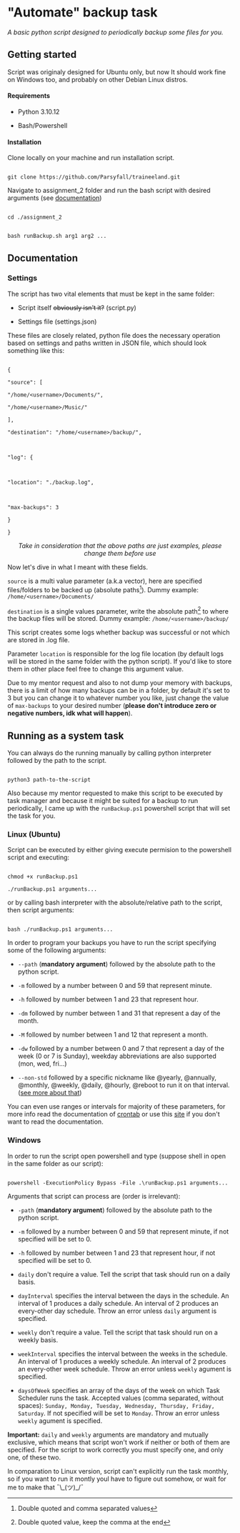 
  

# "Automate" backup task

  

_A basic python script designed to periodically backup some files for you._

  

## Getting started

Script was originaly designed for Ubuntu only, but now It should work fine on Windows too, and probably on other Debian Linux distros.

  

#### Requirements

- Python 3.10.12

- Bash/Powershell

#### Installation

Clone locally on your machine and run installation script.

```

git clone https://github.com/Parsyfall/traineeland.git

```

Navigate to assignment_2 folder and run the bash script with desired arguments (see [documentation](running-as-a-system-task))

```

cd ./assignment_2

```

```

bash runBackup.sh arg1 arg2 ...

```

## Documentation

### Settings

The script has two vital elements that must be kept in the same folder:

- Script itself ~~obviously isn't it?~~ (script.py)

- Settings file (settings.json)

  

These files are closely related, python file does the necessary operation based on settings and paths written in JSON file, which should look something like this:

```

{

"source": [

"/home/<username>/Documents/",

"/home/<username>/Music/"

],

"destination": "/home/<username>/backup/",

  

"log": {

  

"location": "./backup.log",

  

"max-backups": 3

}

}

```

<p  align="center"><i>Take in consideration that the above paths are just examples, please change them before use</i></p>

  

Now let's dive in what I meant with these fields.

`source` is a multi value parameter (a.k.a vector), here are specified files/folders to be backed up (absolute paths[^1]). Dummy example: `/home/<username>/Documents/`

  

`destination` is a single values parameter, write the absolute path[^2] to where the backup files will be stored. Dummy example: `/home/<username>/backup/`

  

This script creates some logs whether backup was successful or not which are stored in .log file.

Parameter `location` is responsible for the log file location (by default logs will be stored in the same folder with the python script). If you'd like to store them in other place feel free to change this argument value.

  

Due to my mentor request and also to not dump your memory with backups, there is a limit of how many backups can be in a folder, by default it's set to 3 but you can change it to whatever number you like, just change the value of `max-backups` to your desired number (**please don't introduce zero or negative numbers, idk what will happen**).

  

## Running as a system task

You can always do the running manually by calling python interpreter followed by the path to the script.

```

python3 path-to-the-script

```

Also because my mentor requested to make this script to be executed by task manager and because it might be suited for a backup to run periodically, I came up with the `runBackup.ps1` powershell script that will set the task for you.

### Linux (Ubuntu)

Script can be executed by either giving execute permision to the powershell script and executing:

```

chmod +x runBackup.ps1

./runBackup.ps1 arguments...

```

or by calling bash interpreter with the absolute/relative path to the script, then script arguments:

```

bash ./runBackup.ps1 arguments...

```

In order to program your backups you have to run the script specifying some of the following arguments:

-  `--path` (**mandatory argument**) followed by the absolute path to the python script.

-  `-m` followed by a number between 0 and 59 that represent minute.

-  `-h` followed by number between 1 and 23 that represent hour.

-  `-dm` followed by number between 1 and 31 that represent a day of the month.

-  `-M` followed by number between 1 and 12 that represent a month.

-  `-dw` followed by a number between 0 and 7 that represent a day of the week (0 or 7 is Sunday), weekday abbreviations are also supported (mon, wed, fri...)

-  `--non-std` followed by a specific nickname like @yearly, @annually, @monthly, @weekly, @daily, @hourly, @reboot to run it on that interval. ([see more about that](https://man7.org/linux/man-pages/man5/crontab.5.html#EXTENSIONS))

You can even use ranges or intervals for majority of these parameters, for more info read the documentation of [crontab](https://man7.org/linux/man-pages/man5/crontab.5.html#DESCRIPTION) or use this [site](https://crontab.guru/) if you don't want to read the documentation.

  

### Windows

In order to run the script open powershell and type (suppose shell in open in the same folder as our script):

```

powershell -ExecutionPolicy Bypass -File .\runBackup.ps1 arguments...

```

Arguments that script can process are (order is irrelevant):

-  `-path` (**mandatory argument**) followed by the absolute path to the python script.

-  `-m` followed by a number between 0 and 59 that represent minute, if not specified will be set to 0.

-  `-h` followed by number between 1 and 23 that represent hour, if not specified will be set to 0.

-  `daily` don't require a value. Tell the script that task should run on a daily basis.

-  `dayInterval` specifies the interval between the days in the schedule. An interval of 1 produces a daily schedule. An interval of 2 produces an every-other day schedule. Throw an error unless `daily` argument is specified.

-  `weekly` don't require a value. Tell the script that task should run on a weekly basis.

-  `weekInterval` specifies the interval between the weeks in the schedule. An interval of 1 produces a weekly schedule. An interval of 2 produces an every-other week schedule. Throw an error unless `weekly` agument is specified.

-  `daysOfWeek` specifies an array of the days of the week on which Task Scheduler runs the task. Accepted values (comma separated, without spaces): `Sunday, Monday, Tuesday, Wednesday, Thursday, Friday, Saturday`. If not specified will be set to `Monday`. Throw an error unless `weekly` agument is specified.

  

**Important:**  `daily` and `weekly` arguments are mandatory and mutually exclusive, which means that script won't work if neither or both of them are specified. For the script to work correctly you must specify one, and only one, of these two.

  

In comparation to Linux version, script can't explicitly run the task monthly, so if you want to run it montly youl have to figure out somehow, or wait for me to make that ¯\\\_(ツ)_/¯

  

[^1]: Double quoted and comma separated values

[^2]: Double quoted value, keep the comma at the end
